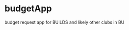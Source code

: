 # budgetApp
budget request app for BUILDS and likely other clubs in BU


<!-- The core Firebase JS SDK is always required and must be listed first -->
<script src="/__/firebase/7.5.2/firebase-app.js"></script>

<!-- TODO: Add SDKs for Firebase products that you want to use
     https://firebase.google.com/docs/web/setup#available-libraries -->
<script src="/__/firebase/7.5.2/firebase-analytics.js"></script>

<!-- Initialize Firebase -->
<script src="/__/firebase/init.js"></script>
